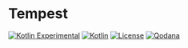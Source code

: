 # Tempest

[![Kotlin Experimental](https://kotl.in/badges/experimental.svg)](https://kotlinlang.org/docs/components-stability.html)
[![Kotlin](https://img.shields.io/badge/kotlin-1.7.21-blue.svg?logo=kotlin)](http://kotlinlang.org)
[![License](https://img.shields.io/github/license/drakon64/Tempest)](https://www.gnu.org/licenses/agpl-3.0.en.html)
[![Qodana](https://github.com/drakon64/Tempest/actions/workflows/code_quality.yml/badge.svg)](https://github.com/drakon64/Tempest/actions/workflows/code_quality.yml)
